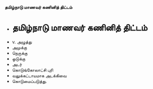 **தமிழ்நாடு மாணவர் கணினித் திட்டம்**
- # தமிழ்நாடு மாணவர் கணினித் திட்டம்
- v. அழுத்து
- அமுக்கு
- நெருக்கு
- ஒடுக்கு
- அடர்
- கொடுங்கோலாட்சி புரி
- வலுக்கட்டாயமாக அடக்கிவை
- கொடுமைப்படுத்து.

